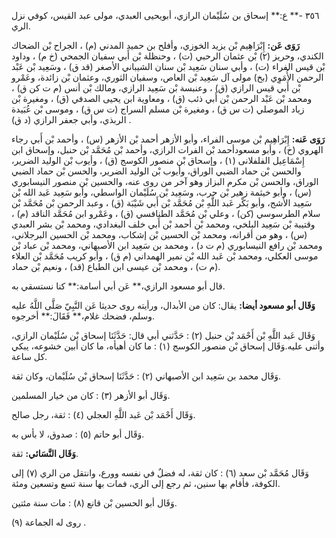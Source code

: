 ٣٥٦ -** ع:** إسحاق بن سُلَيْمان الرازي، أبويحيى العبدي، مولى عبد القيس، كوفي نزل الري.

**رَوَى عَن:** إِبْرَاهِيم بْن يزيد الخوزي، وأفلح بن حميد المدني (م) ، الجراح بْن الضحاك الكندي، وحريز (٢) بْن عثمان الرحبي (ت) ، وحنظلة بْن أَبي سفيان الجمحي (خ م) ، وداود بْن قيس الفراء (ت) ، وأبي سنان سَعِيد بْن سنان الشيباني الأصغر (قد ق) ، وسَعِيد بْن عَبْد الرحمن الأُمَوِي (بخ) مولى آل سَعِيد بْن العاص، وسفيان الثوري، وعثمان بْن زائدة، وعَمْرو بْن أَبي قيس الرازي (ق) ، وعنبسة بْن سَعِيد الرازي، ومالك بْن أنس (م ت كن ق) ، ومحمد بْن عَبْد الرحمن بْن أَبي ذئب (ق) ، ومعاوية ابن يحيى الصدفي (ق) ، ومغيرة بْن زياد الموصلي (ت س ق) ، ومغيرة بْن مسلم السراج (ت س ق) ، وموسى بْن عُبَيدة الربذي، وأبي جعفر الرازي (د ق) .

**رَوَى عَنه:** إِبْرَاهِيم بْن موسى الفراء، وأبو الأزهر أحمد بْن الأزهر (س) ، وأحمد بْن أَبي رجاء الهروي (خ) ، وأبو مسعودأحمد بْن الفرات الرازي، وأحمد بْن مُحَمَّد بْن حنبل، وإسحاق ابن إِسْمَاعِيل الفلفلانى (١) ، وإسحاق بْن منصور الكوسج (ق) ، وأيوب بْن الوليد الضرير، والحسن بْن حماد الضبي الوراق، وأيوب بْن الوليد الضرير، والحسن بْن حماد الضبي الوراق، والحسن بْن مكرم البزاز وهو آخر من روى عنه، والحسين بْن منصور النيسابوري (س) ، وأبو خيثمة زهير بْن حرب، وسَعِيد بْن سُلَيْمان الواسطي، وأبو سَعِيد عَبد الله بْن سَعِيد الأشج، وأبو بَكْر عَبد اللَّهِ بْن مُحَمَّد بْن أَبي شَيْبَة (ق) ، وعبد الرحمن بْن مُحَمَّد بْن سلام الطرسوسي (كن) ، وعلي بْن مُحَمَّد الطنافسي (ق) ، وعَمْرو ابن مُحَمَّد الناقد (م) ، وقتيبة بْن سَعِيد البلخي، ومحمد بْن أحمد بْن أَبي خلف البغدادي، ومحمد بْن بشر العبدي (س) ، وهو من أقرانه، ومحمد بْن الحسين بْن إشكاب، ومحمد بْن الحسين البرجلاني، ومحمد بْن رافع النيسابوري (م ت د) ، ومحمد بن سَعِيد ابن الأصبهاني، ومحمد بْن عباد بْن موسى العكلي، ومحمد بْن عَبد الله بْن نمير الهمداني (م ق) ، وأبو كريب مُحَمَّد بْن العلاء (م ت) ، ومحمد بْن عيسى ابن الطباع (قد) ، ونعيم بْن حماد.

قال أبو مسعود الرازي،** عَن أبي أسامة:** كنا نستسقي به.

**وَقَال أبو مسعود أيضا:** يقال: كان من الأبدال، ورأيته روى حديثا عَن النَّبِيّ صَلَّى اللَّهُ عليه وسلم، فضحك غلام،** فَقَالَ:** أخرجوه.

وَقَال عَبد اللَّهِ بْن أَحْمَد بْن حنبل (٢) : حَدَّثني أبي قال: حَدَّثَنَا إسحاق بْن سُلَيْمان الرازي، وأثنى عليه.وَقَال إسحاق بْن منصور الكوسج (١) : ما كان أهيأه، ما كان أبين خشوعه، يبكي كل ساعة.

وَقَال محمد بن سَعِيد ابن الأصبهاني (٢) : حَدَّثَنَا إسحاق بْن سُلَيْمان، وكان ثقة.

وَقَال أبو الأزهر (٣) : كان من خيار المسلمين.

وَقَال أَحْمَد بْن عَبد اللَّهِ العجلي (٤) : ثقة، رجل صالح.

وَقَال أبو حاتم (٥) : صدوق، لا بأس به.

**وَقَال النَّسَائي:** ثقة.

وَقَال مُحَمَّد بْن سعد (٦) : كان ثقة، له فضلٌ في نفسه وورع، وانتقل من الري (٧) إلى الكوفة، فأقام بها سنين، ثم رجع إلى الري، فمات بها سنة تسع وتسعين ومئة.

وَقَال أبو الحسين بْن قانع (٨) : مات سنة مئتين.

روى له الجماعة (٩) .